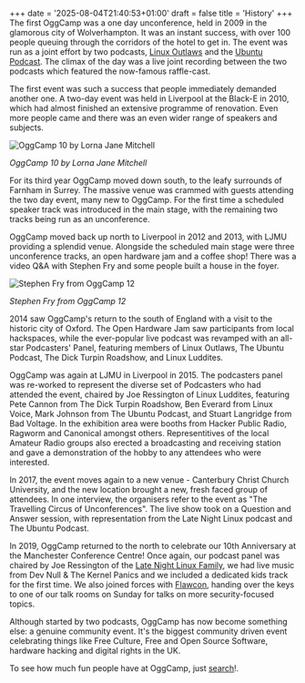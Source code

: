 +++
date = '2025-08-04T21:40:53+01:00'
draft = false
title = 'History'
+++
The first OggCamp was a one day unconference, held in 2009 in the glamorous city of Wolverhampton. It was an instant success, with over 100 people queuing through the corridors of the hotel to get in. The event was run as a joint effort by two podcasts, 
<a href="http://sixgun.org/linuxoutlaws">Linux Outlaws</a> and the <a href="http://podcast.ubuntu-uk.org">Ubuntu Podcast</a>. The climax of the day was a live joint recording between the two podcasts which featured the now-famous raffle-cast.

The first event was such a success that people immediately demanded another one. A two-day event was held in Liverpool at the Black-E in 2010, which had almost finished an extensive programme of renovation. Even more people came and there was an even wider range of speakers and subjects.

![OggCamp 10 by Lorna Jane Mitchell](http://farm5.static.flickr.com/4060/4583765586_7a1eb3211d.jpg)

*OggCamp 10 by Lorna Jane Mitchell*

For its third year OggCamp moved down south, to the leafy surrounds of Farnham in Surrey. The massive venue was crammed with guests attending the two day event, many new to OggCamp. For the first time a scheduled speaker track was introduced in the main stage, with the remaining two tracks being run as an unconference.

OggCamp moved back up north to Liverpool in 2012 and 2013, with LJMU providing a splendid venue. Alongside the scheduled main stage were three unconference tracks, an open hardware jam and a coffee shop! There was a video Q&A with Stephen Fry and some people built a house in the foyer.

![Stephen Fry from OggCamp 12](https://i.ytimg.com/vi/J__Lmu4rnw4/hqdefault.jpg)

*Stephen Fry from OggCamp 12*

2014 saw OggCamp's return to the south of England with a visit to the historic city of Oxford.  The Open Hardware Jam saw participants from local hackspaces, while the ever-popular live podcast was revamped with an all-star Podcasters' Panel, featuring members of Linux Outlaws, The Ubuntu Podcast, The Dick Turpin Roadshow, and Linux Luddites.

OggCamp was again at LJMU in Liverpool in 2015. The podcasters panel was re-worked to represent the diverse set of Podcasters who had attended the event, chaired by Joe Ressington of Linux Luddites, featuring Pete Cannon from The Dick Turpin Roadshow, Ben Everard from Linux Voice, Mark Johnson from The Ubuntu Podcast, and Stuart Langridge from Bad Voltage. In the exhibition area were booths from Hacker Public Radio, Ragworm and Canonical amongst others. Representitives of the local Amateur Radio groups also erected a broadcasting and receiving station and gave a demonstration of the hobby to any attendees who were interested.

In 2017, the event moves again to a new venue - Canterbury Christ Church University, and the new location brought a new, fresh faced group of attendees. In one interview, the organisers refer to the event as "The Travelling Circus of Unconferences". The live show took on a Question and Answer session, with representation from the Late Night Linux podcast and The Ubuntu Podcast.

In 2019, OggCamp returned to the north to celebrate our 10th Anniversary at the Manchester Conference Centre! Once again, our podcast panel was chaired by Joe Ressington of the [Late Night Linux Family](https://www.latenightlinux.com), we had live music from Dev Null & The Kernel Panics and we included a dedicated kids track for the first time. We also joined forces with [Flawcon](flawcon.xyz), handing over the keys to one of our talk rooms on Sunday for talks on more security-focused topics. 

Although started by two podcasts, OggCamp has now become something else: a genuine community event. It's the biggest community driven event celebrating things like Free Culture, Free and Open Source Software, hardware hacking and digital rights in the UK.

To see how much fun people have at OggCamp, just [search](https://duckduckgo.com/?hps=1&q=oggcamp&atb=v467-1&ia=images&iax=images)!.

